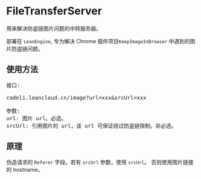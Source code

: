 # FileTransferServer
用来解决防盗链图片问题的中转服务器。

部署在 `LeanEngine`, 专为解决 Chrome 插件项目`KeepImageInBrowser` 中遇到的图片防盗链问题。

## 使用方法
<pre>
接口:

codeli.leancloud.cn/image?url=xxx&srcUrl=xxx

参数:
url: 图片 url。必选。
srcUrl: 引用图片的 url，该 url 可保证绕过防盗链限制。非必选。
</pre>

## 原理
伪造请求的 `Referer` 字段。若有 `srcUrl` 参数，使用 `srcUrl`。 否则使用图片链接的 hostname。
